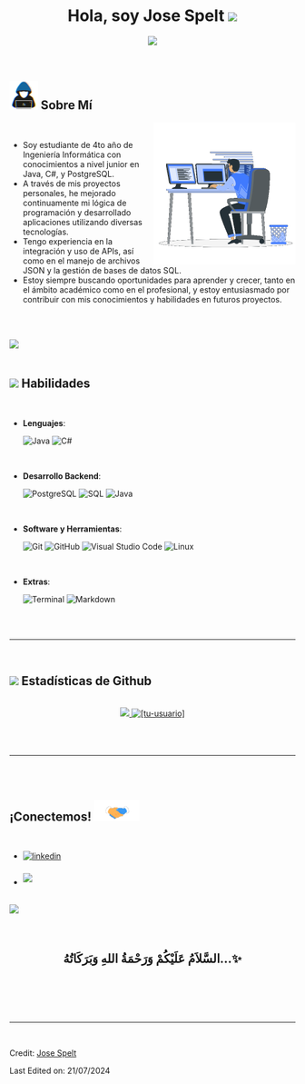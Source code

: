 <h1 align="center"><b>Hola, soy Jose Spelt </b><img src="https://media.giphy.com/media/hvRJCLFzcasrR4ia7z/giphy.gif" width="35"></h1>

<p align="center">
  <a href="https://github.com/DenverCoder1/readme-typing-svg"><img src="https://readme-typing-svg.herokuapp.com?font=Time+New+Roman&color=cyan&size=25&center=true&vCenter=true&width=600&height=100&lines=Hola+a+todos..!+&hearts;++;Desarrollador+Backend+Junior,;Estudiante+de+Ingeniería+Informática,;Entusiasta+de+la+Tecnología,;Siempre+aprendiendo+nuevas+cosas..<3"></a>
</p>

<br>

## <picture><img src = "https://github.com/0xAbdulKhalid/0xAbdulKhalid/raw/main/assets/mdImages/about_me.gif" width = 50px></picture> **Sobre Mí**

<picture> <img align="right" src="https://github.com/0xAbdulKhalid/0xAbdulKhalid/raw/main/assets/mdImages/Right_Side.gif" width = 250px></picture>

<br>

- Soy estudiante de 4to año de Ingeniería Informática con conocimientos a nivel junior en Java, C#, y PostgreSQL.
- A través de mis proyectos personales, he mejorado continuamente mi lógica de programación y desarrollado aplicaciones utilizando diversas tecnologías.
- Tengo experiencia en la integración y uso de APIs, así como en el manejo de archivos JSON y la gestión de bases de datos SQL.
- Estoy siempre buscando oportunidades para aprender y crecer, tanto en el ámbito académico como en el profesional, y estoy entusiasmado por contribuir con mis conocimientos y habilidades en futuros proyectos.

<br><br>

<img src="https://user-images.githubusercontent.com/73097560/115834477-dbab4500-a447-11eb-908a-139a6edaec5c.gif"><br><br>

## <img src="https://media2.giphy.com/media/QssGEmpkyEOhBCb7e1/giphy.gif?cid=ecf05e47a0n3gi1bfqntqmob8g9aid1oyj2wr3ds3mg700bl&rid=giphy.gif" width ="25"><b> Habilidades</b>
<br>

<p align="center">

- **Lenguajes**:
    
    ![Java](https://img.shields.io/badge/Java%20-%23007396.svg?style=for-the-badge&logo=java&logoColor=white)
    ![C#](https://img.shields.io/badge/C%23%20-%23239120.svg?style=for-the-badge&logo=c-sharp&logoColor=white)

<br>   
    
- **Desarrollo Backend**:

   ![PostgreSQL](https://img.shields.io/badge/PostgreSQL-%23316192.svg?style=for-the-badge&logo=postgresql&logoColor=white)
   ![SQL](https://img.shields.io/badge/SQL-%2307405e.svg?style=for-the-badge&logo=sql&logoColor=white)
   ![Java](https://img.shields.io/badge/Java%20-%23007396.svg?style=for-the-badge&logo=java&logoColor=white)

<br>

- **Software y Herramientas**:

    ![Git](https://img.shields.io/badge/git-%23F05033.svg?style=for-the-badge&logo=git&logoColor=white)
    ![GitHub](https://img.shields.io/badge/github-%23121011.svg?style=for-the-badge&logo=github&logoColor=white)
    ![Visual Studio Code](https://img.shields.io/badge/Visual%20Studio%20Code-0078d7.svg?style=for-the-badge&logo=visual-studio-code&logoColor=white)
    ![Linux](https://img.shields.io/badge/Linux-FCC624?style=for-the-badge&logo=linux&logoColor=black) 

<br>

- **Extras**:

    ![Terminal](https://img.shields.io/badge/Terminal-%23054020?style=for-the-badge&logo=gnu-bash&logoColor=white)
    ![Markdown](https://img.shields.io/badge/markdown-%23000000.svg?style=for-the-badge&logo=markdown&logoColor=white)   

</p>

<br>
<br>

-----

<br>

## <img src="https://media.giphy.com/media/iY8CRBdQXODJSCERIr/giphy.gif" width="35"><b> Estadísticas de Github </b>
<br>

<div align="center">

<a href="https://github.com/[tu-usuario]">
  <img src="https://github-readme-stats.vercel.app/api?username=[tu-usuario]&include_all_commits=true&count_private=true&show_icons=true&line_height=20&title_color=7A7ADB&icon_color=2234AE&text_color=D3D3D3&bg_color=0,000000,130F40" width="450"/>
  <img src="https://github-readme-stats.vercel.app/api/top-langs?username=[tu-usuario]&show_icons=true&locale=en&layout=compact&line_height=20&title_color=7A7ADB&icon_color=2234AE&text_color=D3D3D3&bg_color=0,000000,130F40" width="375"  alt="[tu-usuario]"/>

</a>
</div>

<br>
<br>
<br>

-----

<br>
<br>

## <b> ¡Conectemos! </b><img src="https://github.com/0xAbdulKhalid/0xAbdulKhalid/raw/main/assets/mdImages/handshake.gif" width ="80">
<br>
<div align='left'>

<ul>

<li>
<a href="https://linkedin.com/in/josespelt" target="_blank">
<img src="https://img.shields.io/badge/linkedin:  josespelt-%2300acee.svg?color=405DE6&style=for-the-badge&logo=linkedin&logoColor=white" alt=linkedin style="margin-bottom: 5px;"/>
</a>
</li>

<br>

<li>
<a href="mailto:josespelt6@gmail.com" target="_blank">
<img src="https://img.shields.io/badge/gmail:  josespelt6@gmail.com-%23EA4335.svg?style=for-the-badge&logo=gmail&logoColor=white" t=mail style="margin-bottom: 5px;" />
</a>
</li>
	
</ul>
</div>

<br>
<img src="https://user-images.githubusercontent.com/73097560/115834477-dbab4500-a447-11eb-908a-139a6edaec5c.gif">
<br>
<br>
<br>

<div align='center'>

## <b>السَّلاَمُ عَلَيْكُمْ وَرَحْمَةُ اللهِ وَبَرَكَاتُهُ...✨</b>

</div>
<br>
<br>
<br>
<br>

---

<br>

Credit: [Jose Spelt](https://github.com/[tu-usuario])

Last Edited on: 21/07/2024

